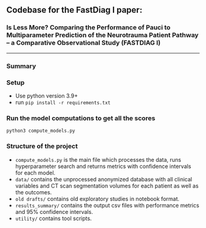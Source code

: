 

## Codebase for the FastDiag I paper: 
### Is Less More? Comparing the Performance of Pauci to Multiparameter Prediction of the Neurotrauma Patient Pathway – a Comparative Observational Study (FASTDIAG I)

---
### Summary


### Setup
- Use python version 3.9+
- run ```pip install -r requirements.txt```

### Run the model computations to get all the scores
```python3 compute_models.py```

### Structure of the project
- `compute_models.py` is the main file which processes the data, runs hyperparameter search and returns metrics with confidence intervals for each model.
- `data/` contains the unprocessed anonymized database with all clinical variables and CT scan segmentation volumes for each patient as well as the outcomes.
- `old drafts/` contains old exploratory studies in notebook format.
- `results_summary/` contains the output csv files with performance metrics and 95% confidence intervals.
- `utility/` contains tool scripts.
